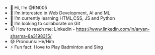 - 👋 Hi, I’m @RN005
- 👀 I’m interested in Web Development, AI and ML
- 🌱 I’m currently learning HTML,CSS, JS and Python 
- 💞️ I’m looking to collaborate on Git
- 📫 How to reach me: Linkedin - https://www.linkedin.com/in/aryan-sharma-8a3198315/
- 😄 Pronouns: He/Him
- ⚡ Fun fact: I love to Play Badminton and Sing 

<!---
RN005/RN005 is a ✨ special ✨ repository because its `README.md` (this file) appears on your GitHub profile.
You can click the Preview link to take a look at your changes.
--->
